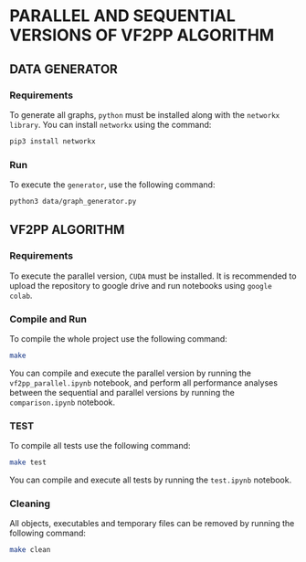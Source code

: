 # PARALLEL AND SEQUENTIAL VERSIONS OF VF2PP ALGORITHM

## DATA GENERATOR
### Requirements 
To generate all graphs, `python` must be installed along with the `networkx library`. You can install `networkx` using the command:

```bash
pip3 install networkx
```
### Run
To execute the `generator`, use the following command:

```bash 
python3 data/graph_generator.py
```

## VF2PP ALGORITHM
### Requirements 
To execute the parallel version, `CUDA` must be installed. It is recommended to upload the repository to google drive and run notebooks using `google colab`.
### Compile and Run
To compile the whole project use the following command:
```bash 
make
```
You can compile and execute the parallel version by running the `vf2pp_parallel.ipynb` notebook, and perform all performance analyses between the sequential and parallel versions by running the `comparison.ipynb` notebook.
### TEST
To compile all tests use the following command:
```bash 
make test
```
You can compile and execute all tests by running the `test.ipynb` notebook. 
### Cleaning
All objects, executables and temporary files can be removed by running the following command:
```bash 
make clean
```